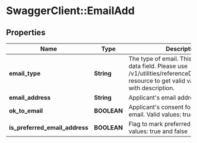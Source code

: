 # SwaggerClient::EmailAdd

## Properties
Name | Type | Description | Notes
------------ | ------------- | ------------- | -------------
**email_type** | **String** | The type of email.  This is a reference data field. Please use /v1/utilities/referenceData/{emailType} resource to get valid value of this field with description. | [optional] 
**email_address** | **String** | Applicant&#x27;s email address | 
**ok_to_email** | **BOOLEAN** | Applicant&#x27;s consent for receiving email. Valid values: true and false | [optional] 
**is_preferred_email_address** | **BOOLEAN** | Flag to mark preferred email. Valid values: true and false | [optional] 

